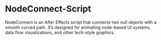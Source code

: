 # NodeConnect-Script
NodeConnect is an After Effects script that connects two null objects with a smooth curved path. It’s designed for animating node-based UI systems, data flow visualizations, and other tech-style graphics.
